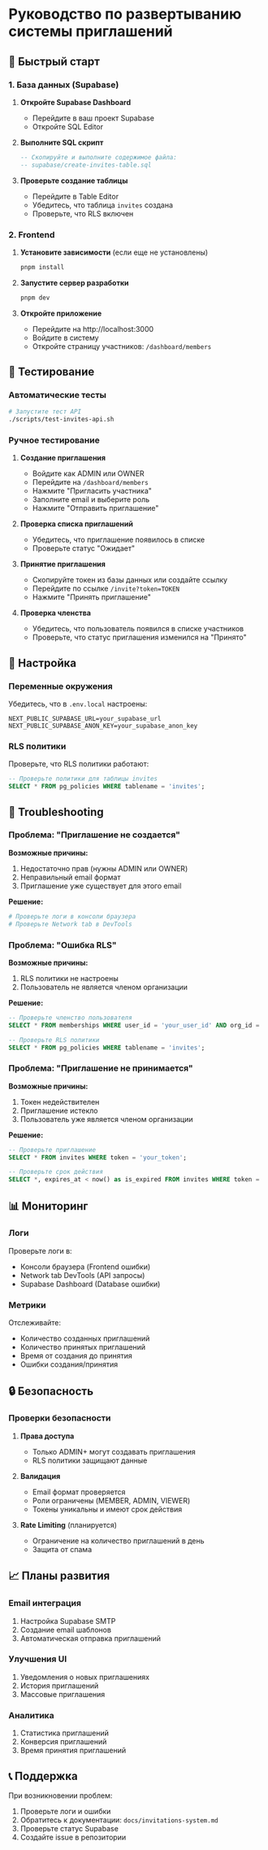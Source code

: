 # Руководство по развертыванию системы приглашений

## 🚀 Быстрый старт

### 1. База данных (Supabase)

1. **Откройте Supabase Dashboard**
   - Перейдите в ваш проект Supabase
   - Откройте SQL Editor

2. **Выполните SQL скрипт**

   ```sql
   -- Скопируйте и выполните содержимое файла:
   -- supabase/create-invites-table.sql
   ```

3. **Проверьте создание таблицы**
   - Перейдите в Table Editor
   - Убедитесь, что таблица `invites` создана
   - Проверьте, что RLS включен

### 2. Frontend

1. **Установите зависимости** (если еще не установлены)

   ```bash
   pnpm install
   ```

2. **Запустите сервер разработки**

   ```bash
   pnpm dev
   ```

3. **Откройте приложение**
   - Перейдите на http://localhost:3000
   - Войдите в систему
   - Откройте страницу участников: `/dashboard/members`

## 🧪 Тестирование

### Автоматические тесты

```bash
# Запустите тест API
./scripts/test-invites-api.sh
```

### Ручное тестирование

1. **Создание приглашения**
   - Войдите как ADMIN или OWNER
   - Перейдите на `/dashboard/members`
   - Нажмите "Пригласить участника"
   - Заполните email и выберите роль
   - Нажмите "Отправить приглашение"

2. **Проверка списка приглашений**
   - Убедитесь, что приглашение появилось в списке
   - Проверьте статус "Ожидает"

3. **Принятие приглашения**
   - Скопируйте токен из базы данных или создайте ссылку
   - Перейдите по ссылке `/invite?token=TOKEN`
   - Нажмите "Принять приглашение"

4. **Проверка членства**
   - Убедитесь, что пользователь появился в списке участников
   - Проверьте, что статус приглашения изменился на "Принято"

## 🔧 Настройка

### Переменные окружения

Убедитесь, что в `.env.local` настроены:

```env
NEXT_PUBLIC_SUPABASE_URL=your_supabase_url
NEXT_PUBLIC_SUPABASE_ANON_KEY=your_supabase_anon_key
```

### RLS политики

Проверьте, что RLS политики работают:

```sql
-- Проверьте политики для таблицы invites
SELECT * FROM pg_policies WHERE tablename = 'invites';
```

## 🐛 Troubleshooting

### Проблема: "Приглашение не создается"

**Возможные причины:**

1. Недостаточно прав (нужны ADMIN или OWNER)
2. Неправильный email формат
3. Приглашение уже существует для этого email

**Решение:**

```bash
# Проверьте логи в консоли браузера
# Проверьте Network tab в DevTools
```

### Проблема: "Ошибка RLS"

**Возможные причины:**

1. RLS политики не настроены
2. Пользователь не является членом организации

**Решение:**

```sql
-- Проверьте членство пользователя
SELECT * FROM memberships WHERE user_id = 'your_user_id' AND org_id = 'your_org_id';

-- Проверьте RLS политики
SELECT * FROM pg_policies WHERE tablename = 'invites';
```

### Проблема: "Приглашение не принимается"

**Возможные причины:**

1. Токен недействителен
2. Приглашение истекло
3. Пользователь уже является членом организации

**Решение:**

```sql
-- Проверьте приглашение
SELECT * FROM invites WHERE token = 'your_token';

-- Проверьте срок действия
SELECT *, expires_at < now() as is_expired FROM invites WHERE token = 'your_token';
```

## 📊 Мониторинг

### Логи

Проверьте логи в:

- Консоли браузера (Frontend ошибки)
- Network tab DevTools (API запросы)
- Supabase Dashboard (Database ошибки)

### Метрики

Отслеживайте:

- Количество созданных приглашений
- Количество принятых приглашений
- Время от создания до принятия
- Ошибки создания/принятия

## 🔒 Безопасность

### Проверки безопасности

1. **Права доступа**
   - Только ADMIN+ могут создавать приглашения
   - RLS политики защищают данные

2. **Валидация**
   - Email формат проверяется
   - Роли ограничены (MEMBER, ADMIN, VIEWER)
   - Токены уникальны и имеют срок действия

3. **Rate Limiting** (планируется)
   - Ограничение на количество приглашений в день
   - Защита от спама

## 📈 Планы развития

### Email интеграция

1. Настройка Supabase SMTP
2. Создание email шаблонов
3. Автоматическая отправка приглашений

### Улучшения UI

1. Уведомления о новых приглашениях
2. История приглашений
3. Массовые приглашения

### Аналитика

1. Статистика приглашений
2. Конверсия приглашений
3. Время принятия приглашений

## 📞 Поддержка

При возникновении проблем:

1. Проверьте логи и ошибки
2. Обратитесь к документации: `docs/invitations-system.md`
3. Проверьте статус Supabase
4. Создайте issue в репозитории
